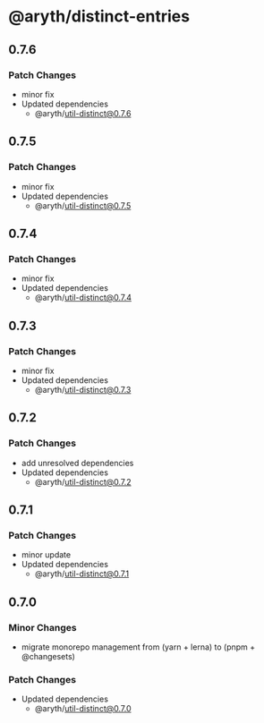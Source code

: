 # @aryth/distinct-entries

## 0.7.6

### Patch Changes

- minor fix
- Updated dependencies
  - @aryth/util-distinct@0.7.6

## 0.7.5

### Patch Changes

- minor fix
- Updated dependencies
  - @aryth/util-distinct@0.7.5

## 0.7.4

### Patch Changes

- minor fix
- Updated dependencies
  - @aryth/util-distinct@0.7.4

## 0.7.3

### Patch Changes

- minor fix
- Updated dependencies
  - @aryth/util-distinct@0.7.3

## 0.7.2

### Patch Changes

- add unresolved dependencies
- Updated dependencies
  - @aryth/util-distinct@0.7.2

## 0.7.1

### Patch Changes

- minor update
- Updated dependencies
  - @aryth/util-distinct@0.7.1

## 0.7.0

### Minor Changes

- migrate monorepo management from (yarn + lerna) to (pnpm + @changesets)

### Patch Changes

- Updated dependencies
  - @aryth/util-distinct@0.7.0
